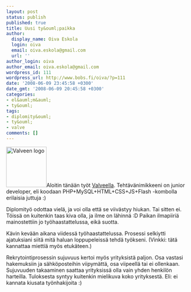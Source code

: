 ```yaml
---
layout: post
status: publish
published: true
title: Uusi ty&ouml;paikka
author:
  display_name: Oiva Eskola
  login: oiva
  email: oiva.eskola@gmail.com
  url: ''
author_login: oiva
author_email: oiva.eskola@gmail.com
wordpress_id: 111
wordpress_url: http://www.bobs.fi/oiva/?p=111
date: '2008-06-09 23:45:58 +0300'
date_gmt: '2008-06-09 20:45:58 +0300'
categories:
- el&auml;m&auml;
- ty&ouml;
tags:
- diplomity&ouml;
- ty&ouml;
- valve
comments: []
---
```

<p><img class="alignleft size-full wp-image-113" src="http://www.bobs.fi/oiva/wp-content/uploads/2008/06/logo_valve.png" alt="Valveen logo" width="109" height="109" />Aloitin t&auml;n&auml;&auml;n ty&ouml;t <a href="http://www.valve.fi/">Valveella</a>. Teht&auml;v&auml;nimikkeeni on junior developer, eli koodaan PHP+MySQL+HTML+CSS+JS+Flash -kombolla erilaisia juttuja :)</p>
<p>Diplomity&ouml; odottaa viel&auml;, ja voi olla ett&auml; se viiv&auml;styy hiukan. Tai sitten ei. T&ouml;iss&auml; on kuitenkin taas kiva olla, ja ilme on l&auml;hinn&auml; :D Paikan ilmapiiri&auml; mainostettiin jo ty&ouml;haastattelussa, eik&auml; suotta.</p>
<p>K&auml;vin kev&auml;&auml;n aikana viidess&auml; ty&ouml;haastattelussa. Prosessi selkiytti ajatuksiani siit&auml; mit&auml; haluan loppupeleiss&auml; tehd&auml; ty&ouml;kseni. (Vinkki: t&auml;t&auml; kannattaa mietti&auml; my&ouml;s etuk&auml;teen.)</p>
<p>Rekrytointiprosessin sujuvuus kertoi my&ouml;s yrityksist&auml; paljon. Osa vastasi hakemuksiin ja s&auml;hk&ouml;posteihin viipym&auml;tt&auml;, osa viipeell&auml; tai ei ollenkaan. Sujuvuuden takaaminen saattaa yrityksiss&auml; olla vain yhden henkil&ouml;n harteilla. Tuloksesta syntyy kuitenkin mielikuva koko yrityksest&auml;. Eli: ei kannata kiusata ty&ouml;nhakijoita :)</p>
